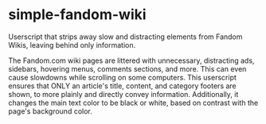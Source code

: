 # simple-fandom-wiki
Userscript that strips away slow and distracting elements from Fandom Wikis, leaving behind only information. 

The Fandom.com wiki pages are littered with unnecessary, distracting ads, sidebars, hovering menus, comments sections, and more. This can even cause slowdowns while scrolling on some computers. This userscript ensures that ONLY an article's title, content, and category footers are shown, to more plainly and directly convey information. Additionally, it changes the main text color to be black or white, based on contrast with the page's background color.
